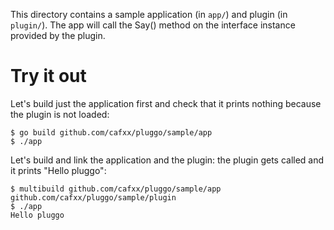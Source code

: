 This directory contains a sample application (in `app/`) and plugin (in
`plugin/`). The app will call the Say() method on the interface instance
provided by the plugin.

# Try it out

Let's build just the application first and check that it prints nothing because
the plugin is not loaded:

```
$ go build github.com/cafxx/pluggo/sample/app
$ ./app
```

Let's build and link the application and the plugin: the plugin gets called and
it prints "Hello pluggo":

```
$ multibuild github.com/cafxx/pluggo/sample/app github.com/cafxx/pluggo/sample/plugin
$ ./app
Hello pluggo
```

